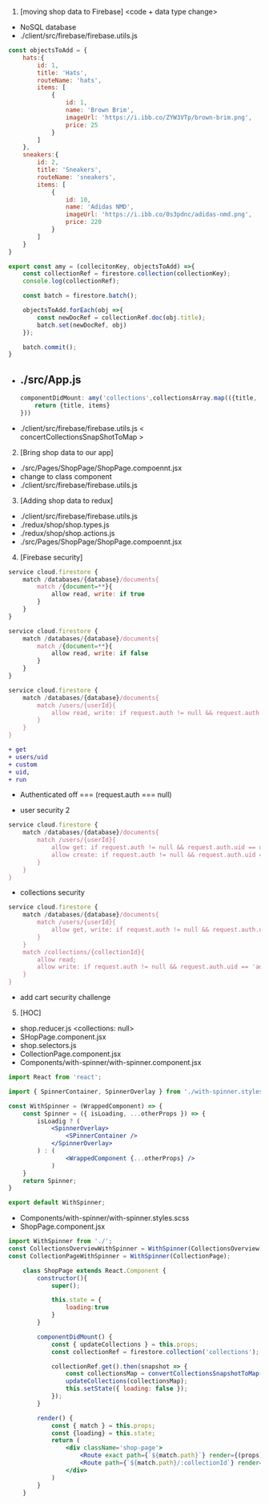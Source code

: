 1. [moving shop data to Firebase] <code + data type change>

- NoSQL database
- ./client/src/firebase/firebase.utils.js

```js
const objectsToAdd = {
    hats:{
        id: 1,
        title: 'Hats',
        routeName: 'hats',
        items: [
            {
                id: 1,
                name: 'Brown Brim',
                imageUrl: 'https://i.ibb.co/ZYW3VTp/brown-brim.png',
                price: 25
            }
        ]
    },
    sneakers:{
        id: 2,
        title: 'Sneakers',
        routeName: 'sneakers',
        items: [
            {
                id: 10,
                name: 'Adidas NMD',
                imageUrl: 'https://i.ibb.co/0s3pdnc/adidas-nmd.png',
                price: 220
            }
        ]
    }
}
```

```js
export const amy = (collecitonKey, objectsToAdd) =>{
    const collectionRef = firestore.collection(collectionKey);
    console.log(collectionRef);

    const batch = firestore.batch();

    objectsToAdd.forEach(obj =>{
        const newDocRef = collectionRef.doc(obj.title);
        batch.set(newDocRef, obj)
    });

    batch.commit();
}
```

- ./src/App.js <add state to App.js> <run the code once then delete>
    - 
    ```js
    componentDidMount: amy('collections',collectionsArray.map(({title, items}) => {
        return {title, items}
    }))
    ```

- ./client/src/firebase/firebase.utils.js
    < concertCollectionsSnapShotToMap >

2. [Bring shop data to our app]

- ./src/Pages/ShopPage/ShopPage.compoennt.jsx <fetch data here>
- change to class component
- ./client/src/firebase/firebase.utils.js


3. [Adding shop data to redux]

- ./client/src/firebase/firebase.utils.js
- ./redux/shop/shop.types.js
- ./redux/shop/shop.actions.js
- ./src/Pages/ShopPage/ShopPage.compoennt.jsx 


4. [Firebase security]

```js
service cloud.firestore {
    match /databases/{database}/documents{
        match /{document=**}{
            allow read, write: if true
        }
    }
}
```

```js
service cloud.firestore {
    match /databases/{database}/documents{
        match /{document=**}{
            allow read, write: if false
        }
    }
}
```

```js
service cloud.firestore {
    match /databases/{database}/documents{
        match /users/{userId}{
            allow read, write: if request.auth != null && request.auth.uid == userId
        }
    }
}
```

```diff
+ get
+ users/uid
+ custom
+ uid, 
+ run
```

- Authenticated off === (request.auth === null)

- user security 2

```js
service cloud.firestore {
    match /databases/{database}/documents{
        match /users/{userId}{
            allow get: if request.auth != null && request.auth.uid == userId;
            allow create: if request.auth != null && request.auth.uid == userId;
        }
    }
}
```

- collections security

```js
service cloud.firestore {
    match /databases/{database}/documents{
        match /users/{userId}{
            allow get, write: if request.auth != null && request.auth.uid == userId;
        }
    }
    match /collections/{collectionId}{
        allow read;
        allow write: if request.auth != null && request.auth.uid == 'admin uid'
    }
}
```

- add cart security challenge

5. [HOC]

- shop.reducer.js <collections: null>
- SHopPage.component.jsx
- shop.selectors.js
- CollectionPage.component.jsx
- Components/with-spinner/with-spinner.component.jsx

```jsx
import React from 'react';

import { SpinnerContainer, SpinnerOverlay } from './with-spinner.styles.scss';

const WithSpinner = (WrappedComponent) => {
    const Spinner = ({ isLoading, ...otherProps }) => {
        isLoadig ? (
            <SpinnerOverlay>
                <SPinnerContainer />
            </SpinnerOverlay>
        ) : (
                <WrappedComponent {...otherProps} />
            )
    }
    return Spinner;
}

export default WithSpinner;
```
- Components/with-spinner/with-spinner.styles.scss
- ShopPage.component.jsx

```jsx
import WithSpinner from './';
const CollectionsOverviewWithSpinner = WithSpinner(CollectionsOverview);
const CollectionPageWithSpinner = WithSpinner(CollectionPage);

    class ShopPage extends React.Component {
        constructor(){
            super();

            this.state = {
                loading:true
            }
        }

        componentDidMount() {
            const { updateCollections } = this.props;
            const collectionRef = firestore.collection('collections');

            collectionRef.get().then(snapshot => {
                const collectionsMap = convertCollectionsSnapshotToMap(snapshot);
                updateCollections(collectionsMap);
                this.setState({ loading: false });
            });
        }

        render() {
            const { match } = this.props;
            const {loading} = this.state;
            return (
                <div className='shop-page'>
                    <Route exact path={`${match.path}`} render={(props) => <CollectionsOverviewWithSpinner isLoading={loading} {...props}/>}/>
                    <Route path={`${match.path}/:collectionId`} render={(props) => <CollectionPageWithSpinner isLoading={loading} {...props}/>} />
                </div>
            )
        }
    }
```